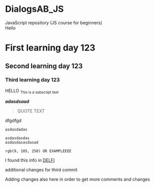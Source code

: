 # DialogsAB_JS
JavaScript repository (JS course for beginners)  
Hello

# First learning day 123
## Second learning day 123
### Third learning day 123

HELLO <sub>This is a subscript text</sub>

***adasdsaad***

> QUOTE TEXT

dfgdfgd

```
asdasdadas

asdasdasdas
asdasdasasdasad
```

`rgb(9, 105, 250) OR EXAMPLEEEE` 

I found this info in [DELFI](https://delfi.lv)

additional changes for third commit

Adding changes also here in order to get more comments and changes
